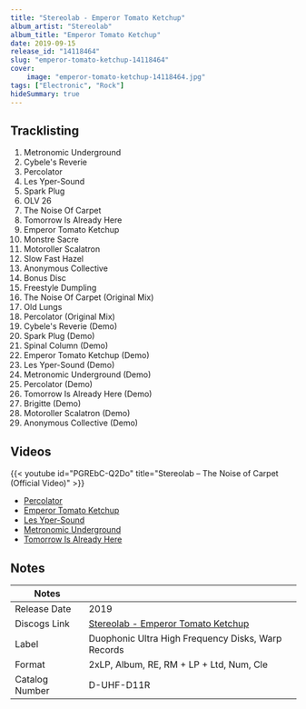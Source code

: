 ```yaml
---
title: "Stereolab - Emperor Tomato Ketchup"
album_artist: "Stereolab"
album_title: "Emperor Tomato Ketchup"
date: 2019-09-15
release_id: "14118464"
slug: "emperor-tomato-ketchup-14118464"
cover:
    image: "emperor-tomato-ketchup-14118464.jpg"
tags: ["Electronic", "Rock"]
hideSummary: true
---
```


## Tracklisting
1. Metronomic Underground
2. Cybele's Reverie
3. Percolator
4. Les Yper-Sound
5. Spark Plug
6. OLV 26
7. The Noise Of Carpet
8. Tomorrow Is Already Here
9. Emperor Tomato Ketchup
10. Monstre Sacre
11. Motoroller Scalatron
12. Slow Fast Hazel
13. Anonymous Collective
14. Bonus Disc
15. Freestyle Dumpling
16. The Noise Of Carpet (Original Mix)
17. Old Lungs
18. Percolator (Original Mix)
19. Cybele's Reverie (Demo)
20. Spark Plug (Demo)
21. Spinal Column (Demo)
22. Emperor Tomato Ketchup (Demo)
23. Les Yper-Sound (Demo)
24. Metronomic Underground (Demo)
25. Percolator (Demo)
26. Tomorrow Is Already Here (Demo)
27. Brigitte (Demo)
28. Motoroller Scalatron (Demo)
29. Anonymous Collective (Demo)

## Videos
{{< youtube id="PGREbC-Q2Do" title="Stereolab – The Noise of Carpet (Official Video)" >}}
- [Percolator](https://www.youtube.com/watch?v=c3WMtylDWmg)
- [Emperor Tomato Ketchup](https://www.youtube.com/watch?v=NrEUMRdB4Q8)
- [Les Yper-Sound](https://www.youtube.com/watch?v=VS062AP7000)
- [Metronomic Underground](https://www.youtube.com/watch?v=pxknMTAoC8U)
- [Tomorrow Is Already Here](https://www.youtube.com/watch?v=MxXxT-o4SPY)

## Notes

| Notes          |             |
| ---------------| ----------- |
| Release Date   | 2019 |
| Discogs Link   | [Stereolab - Emperor Tomato Ketchup](https://www.discogs.com/release/14118464) |
| Label          | Duophonic Ultra High Frequency Disks, Warp Records |
| Format         | 2xLP, Album, RE, RM + LP + Ltd, Num, Cle |
| Catalog Number | D-UHF-D11R |


